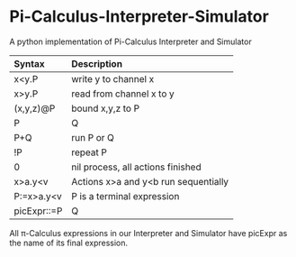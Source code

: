 # Pi-Calculus-Interpreter-Simulator
A python implementation of Pi-Calculus Interpreter and Simulator

| Syntax  | Description  |  
| :------------ |:---------------| 
| x<y.P      | write y to channel x | 
| x>y.P      | read from channel x to y       |   
| (x,y,z)@P | bound x,y,z to P        |   
| P|Q      | run P and Q concurrently | 
| P+Q      | run P or Q       |   
| !P | repeat P        |    
| 0      | nil process, all actions finished | 
| x>a.y<v      | Actions x>a and y<b run sequentially       |   
| P:=x>a.y<v | P is a terminal expression        |   
| picExpr::=P|Q| picExpr is a non-terminal expression | 
 
All π-Calculus expressions in our Interpreter and Simulator have picExpr as the name of its final expression.  
